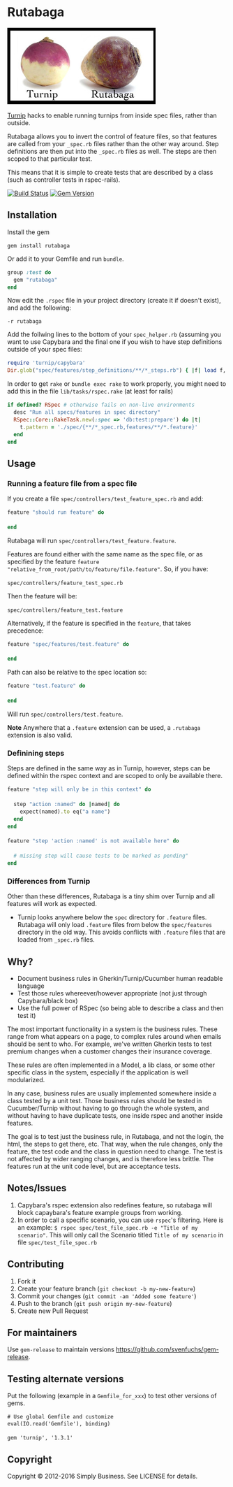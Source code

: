 # Rutabaga

![image](rutabaga-vs-turnip.jpg)

[Turnip](https://github.com/jnicklas/turnip) hacks to enable running turnips from inside spec files, rather than outside.

Rutabaga allows you to invert the control of feature files, so that features are called from your `_spec.rb` files rather than the other way around. Step definitions are then put into the `_spec.rb` files as well. The steps are then scoped to that particular test.

This means that it is simple to create tests that are described by a class (such as controller tests in rspec-rails).

[![Build Status](https://travis-ci.org/simplybusiness/rutabaga.svg?branch=master)](https://travis-ci.org/simplybusiness/rutabaga)
[![Gem Version](https://badge.fury.io/rb/rutabaga.svg)](https://badge.fury.io/rb/rutabaga)

## Installation

Install the gem

```
gem install rutabaga
```

Or add it to your Gemfile and run `bundle`.

```ruby
group :test do
  gem "rutabaga"
end
```

Now edit the `.rspec` file in your project directory (create it if doesn't
exist), and add the following:

```
-r rutabaga
```

Add the follwing lines to the bottom of your `spec_helper.rb` (assuming you want to use Capybara and the final one if you wish to have step definitions outside of your spec files:

```ruby
require 'turnip/capybara'
Dir.glob("spec/features/step_definitions/**/*_steps.rb") { |f| load f, true }
```

In order to get `rake` or `bundle exec rake` to work properly, you might need to add this in the file `lib/tasks/rspec.rake` (at least for rails)

```ruby
if defined? RSpec # otherwise fails on non-live environments
  desc "Run all specs/features in spec directory"
  RSpec::Core::RakeTask.new(:spec => 'db:test:prepare') do |t|
    t.pattern = './spec/{**/*_spec.rb,features/**/*.feature}'
  end
end
```

## Usage

### Running a feature file from a spec file

If you create a file `spec/controllers/test_feature_spec.rb` and add:

```ruby
feature "should run feature" do

end
```

Rutabaga will run `spec/controllers/test_feature.feature`.

Features are found either with the same name as the spec file, or as specified by the feature `feature "relative_from_root/path/to/feature/file.feature"`. So, if you have:

`spec/controllers/feature_test_spec.rb`

Then the feature will be:

`spec/controllers/feature_test.feature`

Alternatively, if the feature is specified in the `feature`, that takes precedence:

```ruby
feature "spec/features/test.feature" do

end
```

Path can also be relative to the spec location so:

```ruby
feature "test.feature" do

end
```

Will run `spec/controllers/test.feature`.

**Note** Anywhere that a `.feature` extension can be used, a `.rutabaga` extension is also valid.

### Definining steps

Steps are defined in the same way as in Turnip, however, steps can be defined within the rspec context and are scoped to only be available there.

```ruby
feature "step will only be in this context" do

  step "action :named" do |named| do
    expect(named).to eq("a name")
  end
end

feature "step 'action :named' is not available here" do

  # missing step will cause tests to be marked as pending"
end
```

### Differences from Turnip

Other than these differences, Rutabaga is a tiny shim over Turnip and all features will work as expected.

* Turnip looks anywhere below the `spec` directory for `.feature` files. Rutabaga will only load `.feature` files from below the `spec/features` directory in the old way. This avoids conflicts with `.feature` files that are loaded from `_spec.rb` files.

## Why?

* Document business rules in Gherkin/Turnip/Cucumber human readable language
* Test those rules whereever/however appropriate (not just through Capybara/black box)
* Use the full power of RSpec (so being able to describe a class and then test it)

The most important functionality in a system is the business rules. These range from what appears on a page, to complex rules around when emails should be sent to who. For example, we've written Gherkin tests to test premium changes when a customer changes their insurance coverage.

These rules are often implemented in a Model, a lib class, or some other specific class in the system, especially if the application is well modularized.

In any case, business rules are usually implemented somewhere inside a class tested by a unit test. Those business rules should be tested in Cucumber/Turnip without having to go through the whole system, and without having to have duplicate tests, one inside rspec and another inside features.

The goal is to test just the business rule, in Rutabaga, and not the login, the html, the steps to get there, etc. That way, when the rule changes, only the feature, the test code and the class in question need to change. The test is not affected by wider ranging changes, and is therefore less brittle. The features run at the unit code level, but are acceptance tests.

## Notes/Issues

1. Capybara's rspec extension also redefines feature, so rutabaga will block capaybara's feature example groups
   from working.
1. In order to call a specific scenario, you can use `rspec`'s filtering. Here is an example:
    `$ rspec spec/test_file_spec.rb -e "Title of my scenario"`. 
   This will only call the Scenario titled `Title of my scenario` in file `spec/test_file_spec.rb`

## Contributing

1. Fork it
2. Create your feature branch (`git checkout -b my-new-feature`)
3. Commit your changes (`git commit -am 'Added some feature'`)
4. Push to the branch (`git push origin my-new-feature`)
5. Create new Pull Request

## For maintainers

Use `gem-release` to maintain versions https://github.com/svenfuchs/gem-release.

## Testing alternate versions

Put the following (example in a `Gemfile_for_xxx`) to test other versions of gems.

```
# Use global Gemfile and customize
eval(IO.read('Gemfile'), binding)

gem 'turnip', '1.3.1'
```

## Copyright

Copyright © 2012-2016 Simply Business. See LICENSE for details.
